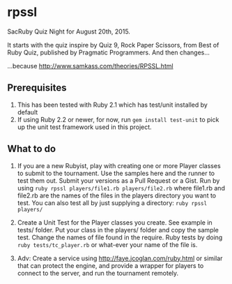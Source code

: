 # rpssl

SacRuby Quiz Night for August 20th, 2015.

It starts with the quiz inspire by Quiz 9, Rock Paper Scissors, from Best of Ruby Quiz,
published by Pragmatic Programmers. And then changes...

...because http://www.samkass.com/theories/RPSSL.html

## Prerequisites

1. This has been tested with Ruby 2.1 which has test/unit installed by
   default
2. If using Ruby 2.2 or newer, for now, run `gem install test-unit` to
   pick up the unit test framework used in this project.

## What to do

1. If you are a new Rubyist, play with creating one or more Player classes to submit to the tournament.
Use the samples here and the runner to test them out. Submit your versions as a Pull Request or a Gist.
Run by using `ruby rpssl players/file1.rb players/file2.rb` where file1.rb and file2.rb
are the names of the files in the players directory you want to test. You can also test
all by just supplying a directory: `ruby rpssl players/`

2. Create a Unit Test for the Player classes you create. See example in tests/ folder.
Put your class in the players/ folder and copy the sample test. Change the names
of file found in the require. Ruby tests by doing `ruby tests/tc_player.rb` or
what-ever your name of the file is.

3. Adv: Create a service using http://faye.jcoglan.com/ruby.html or similar that can protect the engine,
and provide a wrapper for players to connect to the server, and run the tournament remotely.
